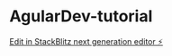 # AgularDev-tutorial

[Edit in StackBlitz next generation editor ⚡️](https://stackblitz.com/~/github.com/daniel-r-teixeira/AgularDev-tutorial)